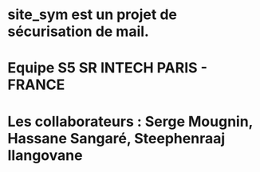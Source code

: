 # site_sym est un projet de sécurisation de mail.
# Equipe S5 SR INTECH PARIS - FRANCE
# Les collaborateurs : Serge Mougnin, Hassane Sangaré, Steephenraaj Ilangovane